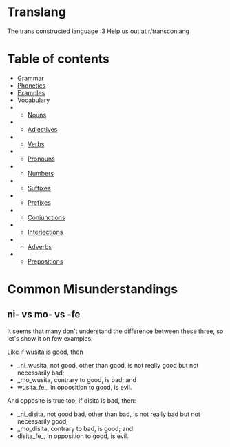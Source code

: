 # Translang
The trans constructed language :3
Help us out at r/transconlang

# Table of contents
* [Grammar](Grammar.md)
* [Phonetics](Phonetics.md)
* [Examples](Examples.md)
* Vocabulary
* * [Nouns](Vocabulary/Nouns.md)
* * [Adjectives](Vocabulary/Adjectives.md)
* * [Verbs](Vocabulary/Verbs.md)
* * [Pronouns](Vocabulary/Pronouns.md)
* * [Numbers](Vocabulary/Numbers.md)
* * [Suffixes](Vocabulary/Suffixes.md)
* * [Prefixes](Vocabulary/Prefixes.md)
* * [Conjunctions](Vocabulary/Conjunctions.md)
* * [Interjections](Vocabulary/Interjections.md)
* * [Adverbs](Vocabulary/Adverbs.md)
* * [Prepositions](Vocabulary/Prepositions.md)

# Common Misunderstandings

## ni- vs mo- vs -fe

It seems that many don't understand the difference between these three, so let's show it on few examples:

Like if wusita is good, then 
* _ni_wusita, not good, other than good, is not really good but not necessarily bad;
* _mo_wusita, contrary to good, is bad; and
* wusita_fe_, in opposition to good, is evil.

And opposite is true too, if disita is bad, then:
* _ni_disita, not good bad, other than bad, is not really bad but not necessarily good;
* _mo_disita, contrary to bad, is good; and
* disita_fe_, in opposition to good, is evil.